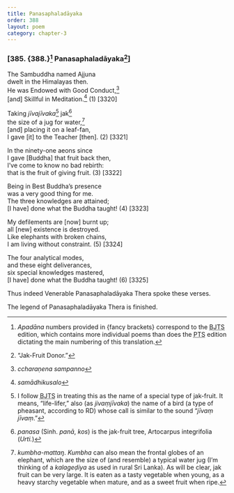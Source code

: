 ```yaml
---
title: Panasaphaladāyaka
order: 388
layout: poem
category: chapter-3
---
```


### \[385. {388.}[^1] Panasaphaladāyaka[^2]\]

The Sambuddha named Ajjuna  
dwelt in the Himalayas then.  
He was Endowed with Good Conduct,[^3]  
\[and\] Skillful in Meditation.[^4] (1) \[3320\]

Taking *jīvajīvaka*[^5] jak[^6]  
the size of a jug for water,[^7]  
\[and\] placing it on a leaf-fan,  
I gave \[it\] to the Teacher \[then\]. (2) \[3321\]

In the ninety-one aeons since  
I gave \[Buddha\] that fruit back then,  
I’ve come to know no bad rebirth:  
that is the fruit of giving fruit. (3) \[3322\]

Being in Best Buddha’s presence  
was a very good thing for me.  
The three knowledges are attained;  
\[I have\] done what the Buddha taught! (4) \[3323\]

My defilements are \[now\] burnt up;  
all \[new\] existence is destroyed.  
Like elephants with broken chains,  
I am living without constraint. (5) \[3324\]

The four analytical modes,  
and these eight deliverances,  
six special knowledges mastered,  
\[I have\] done what the Buddha taught! (6) \[3325\]

Thus indeed Venerable Panasaphaladāyaka Thera spoke these verses.

The legend of Panasaphaladāyaka Thera is finished.

[^1]: *Apadāna* numbers provided in {fancy brackets} correspond to the <abbr title="Buddha Jayanthi Tripitaka Series">BJTS</abbr> edition, which contains more individual poems than does the <abbr title="Pali Text Society">PTS</abbr> edition dictating the main numbering of this translation.

[^2]: “Jak-Fruit Donor.”

[^3]: *<span class="diacritics" data-state="on">c</span><span class="no-diacritics" data-state="off">ch</span>araṇena sampanno*

[^4]: *samādhikusalo*

[^5]: I follow <abbr title="Buddha Jayanthi Tripitaka Series">BJTS</abbr> in treating this as the name of a special type of jak-fruit. It means, “life-lifer,” also (as *jivaṃjīvaka*) the name of a bird (a type of pheasant, according to RD) whose call is similar to the sound “*jīvaṃ jīvaṃ*.”

[^6]: *panasa* (Sinh. *panā*, *kos*) is the jak-fruit tree, Artocarpus integrifolia (*Urti.*)

[^7]: *kumbha-mattaŋ*. *Kumbha* can also mean the frontal globes of an elephant, which are the size of (and resemble) a typical water jug (I’m thinking of a *kalageḍiya* as used in rural Sri Lanka). As will be clear, jak fruit can be very large. It is eaten as a tasty vegetable when young, as a heavy starchy vegetable when mature, and as a sweet fruit when ripe.
